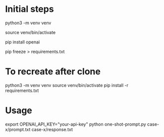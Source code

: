 # Initial steps

python3 -m venv venv

source venv/bin/activate

pip install openai

pip freeze > requirements.txt
 
# To recreate after clone

python3 -m venv venv
source venv/bin/activate
pip install -r requirements.txt

# Usage
export OPENAI_API_KEY="your-api-key"
python one-shot-prompt.py case-x/prompt.txt case-x/response.txt
